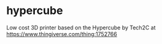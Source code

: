 # hypercube
Low cost 3D printer based on the Hypercube by Tech2C at https://www.thingiverse.com/thing:1752766
